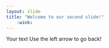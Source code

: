 ```yaml
---
layout: slide
title: "Welcome to our second slide!"
	:wink:
---
```

Your text
Use the left arrow to go back!

